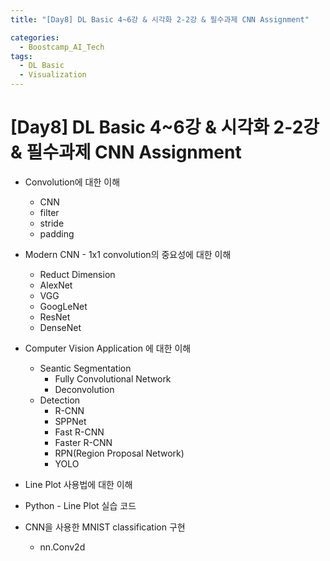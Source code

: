 ```yaml
---
title: "[Day8] DL Basic 4~6강 & 시각화 2-2강 & 필수과제 CNN Assignment"

categories:
  - Boostcamp_AI_Tech
tags:
  - DL Basic
  - Visualization
---
```


# [Day8] DL Basic 4~6강 & 시각화 2-2강 & 필수과제 CNN Assignment

* Convolution에 대한 이해
  * CNN
  * filter
  * stride
  * padding
* Modern CNN - 1x1 convolution의 중요성에 대한 이해
  * Reduct Dimension
  * AlexNet
  * VGG
  * GoogLeNet
  * ResNet
  * DenseNet
* Computer Vision Application 에 대한 이해
  * Seantic Segmentation
    * Fully Convolutional Network
    * Deconvolution
  * Detection
    * R-CNN
    * SPPNet
    * Fast R-CNN
    * Faster R-CNN
    * RPN(Region Proposal Network)
    * YOLO

* Line Plot 사용법에 대한 이해
* Python - Line Plot 실습 코드

* CNN을 사용한 MNIST classification 구현
  * nn.Conv2d
  




